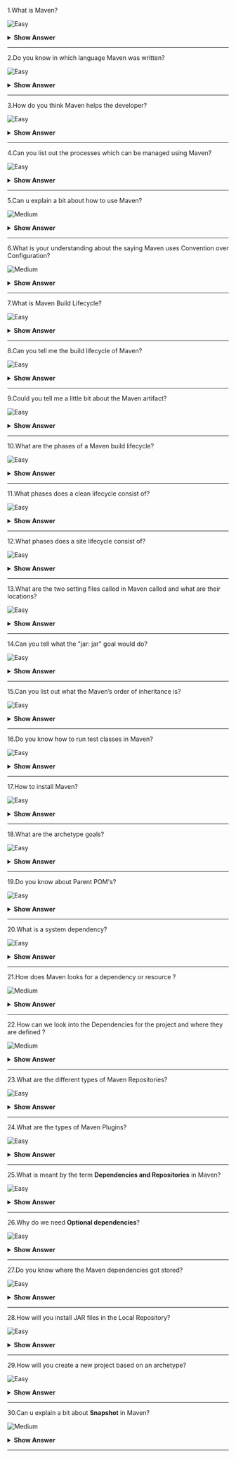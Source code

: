 1.What is Maven?

![Easy](https://raw.githubusercontent.com/revaturelabs/interviewquestions/aef8eff919a3b083089641381ed9a9101ed21fba/ComplexityTags/simple%20(2).svg)

<details markdown="1"> <summary> <b> Show Answer </b> </summary>
<blockquote markdown="1">

- Maven is an automation and management tool developed by Apache Software Foundation.
- It allows us to create projects, dependency, and documentation using Project Object Model and plugins.
- It can also build any number of projects into desired output such as jar, war, metadata.

</blockquote>
</details>

---

2.Do you know in which language Maven was written?

![Easy](https://raw.githubusercontent.com/revaturelabs/interviewquestions/aef8eff919a3b083089641381ed9a9101ed21fba/ComplexityTags/simple%20(2).svg)

<details markdown="1"> <summary> <b> Show Answer </b> </summary>
<blockquote markdown="1">

- Maven is a build automation tool used primarily for Java projects.
- Maven can also be used to build and manage projects written in C#, Ruby, Scala, and other languages.

</blockquote>
</details>

---

3.How do you think Maven helps the developer?

![Easy](https://raw.githubusercontent.com/revaturelabs/interviewquestions/aef8eff919a3b083089641381ed9a9101ed21fba/ComplexityTags/simple%20(2).svg)

<details markdown="1"> <summary> <b> Show Answer </b> </summary>
<blockquote markdown="1">

- It actually helps the developer to create the Java project in an easy way.
-  Accessibility of new feature created or added in Maven can be easily added to a project in Maven configuration that will increases the performance of project and building process.
- Apart from all these the main feature of Maven is that it can download the project dependency libraries automatically.

</blockquote>
</details>

---

4.Can you list out the processes which can be managed using Maven?

![Easy](https://raw.githubusercontent.com/revaturelabs/interviewquestions/aef8eff919a3b083089641381ed9a9101ed21fba/ComplexityTags/simple%20(2).svg)

<details markdown="1"> <summary> <b> Show Answer </b> </summary>
<blockquote markdown="1">

- Builds, Documentation, Reporting, Dependencies, SCMs, Releases, Distribution, mailing list

</blockquote>
</details>

---

5.Can u explain a bit about how to use Maven?

![Medium](https://raw.githubusercontent.com/revaturelabs/interviewquestions/aef8eff919a3b083089641381ed9a9101ed21fba/ComplexityTags/Medium%20(2).svg)

<details markdown="1"> <summary> <b> Show Answer </b> </summary>
<blockquote markdown="1">

- To configure the Maven in Java, you need to use Project Object Model, which is stored in a pom.xml-file.
- POM includes all the configuration setting related to Maven.Plugins can be configured and edit in the  `<plugins>` tag of a pom.xml file and developer can use any plugin without much detail of each plugin.
- When user start working on Maven Project, it provides default setting of configuration, so the user does not need to add every configuration in pom.xml.

</blockquote>
</details>

---

6.What is your understanding about the saying Maven uses Convention over Configuration?

![Medium](https://raw.githubusercontent.com/revaturelabs/interviewquestions/aef8eff919a3b083089641381ed9a9101ed21fba/ComplexityTags/Medium%20(2).svg)

<details markdown="1"> <summary> <b> Show Answer </b> </summary>
<blockquote markdown="1">

- Maven uses Convention over Configuration which means developers are not required to create build process themselves.and they don’t have to mention each and every configuration details.

</blockquote>
</details>

---

7.What is Maven Build Lifecycle?

![Easy](https://raw.githubusercontent.com/revaturelabs/interviewquestions/aef8eff919a3b083089641381ed9a9101ed21fba/ComplexityTags/simple%20(2).svg)

<details markdown="1"> <summary> <b> Show Answer </b> </summary>
<blockquote markdown="1">

A Build lifecycle is a well-defined sequence of phases that outline the order in which the goals are to be executed.Here phase represents a stage in the life cycle.

</blockquote>
</details>

---

8.Can you tell me the build lifecycle of Maven?

![Easy](https://raw.githubusercontent.com/revaturelabs/interviewquestions/aef8eff919a3b083089641381ed9a9101ed21fba/ComplexityTags/simple%20(2).svg)

<details markdown="1"> <summary> <b> Show Answer </b> </summary>
<blockquote markdown="1">

- The three build lifecycles are:
 - Clean: cleans up artifacts created by previous builds.
 - Default (or build): this can be accustomed to build the appliance.
 - Site: generates site documentation for the project.

</blockquote>
 </details>

 ---

9.Could you tell me a little bit about the Maven artifact? 


![Easy](https://raw.githubusercontent.com/revaturelabs/interviewquestions/aef8eff919a3b083089641381ed9a9101ed21fba/ComplexityTags/simple%20(2).svg)

<details markdown="1"> <summary> <b> Show Answer </b> </summary>
<blockquote markdown="1">

- An artifact is a file, usually a JAR that gets deployed to a Maven repository.A Maven build produces one or more artifacts, such as a compiled JAR and a `sources` JAR.
- Each artifact has a group ID, an artifact ID , and a version string.The three together uniquely identify the artifact.A project's dependencies are specified as artifacts.

</blockquote>
</details>

---

10.What are the phases of a Maven build lifecycle?

![Easy](https://raw.githubusercontent.com/revaturelabs/interviewquestions/aef8eff919a3b083089641381ed9a9101ed21fba/ComplexityTags/simple%20(2).svg)

<details markdown="1"> <summary> <b> Show Answer </b> </summary>
<blockquote markdown="1">

- validate :  the project is correct and all necessary information is available.
- compile :  compile the source code of the project.
- test : test the compiled source code with a suitable unit testing framework.These tests should not require the code be packaged or deployed.
- package : take the compiled code and package it in its distributable format, such as a JAR.
- integration-test : process and deploy the package if necessary, into an environment where integration tests can be run.
- verify :  run any checks to verify whether the package is valid and meets quality criteria.
- install : install the package into the local repository, for use as a dependency in other projects locally.
- deploy : done in an integration or release environment, copies the final package to the remote repository for sharing with other developers and projects.

</blockquote>
</details>

---

11.What phases does a clean lifecycle consist of?

![Easy](https://raw.githubusercontent.com/revaturelabs/interviewquestions/aef8eff919a3b083089641381ed9a9101ed21fba/ComplexityTags/simple%20(2).svg)

<details markdown="1"> <summary> <b> Show Answer </b> </summary>
<blockquote markdown="1">

The clean lifecycle consists of the following phases:
  - pre-clean.
  - clean.
  - post-clean.

</blockquote>
</details>

---

12.What phases does a site lifecycle consist of?

![Easy](https://raw.githubusercontent.com/revaturelabs/interviewquestions/aef8eff919a3b083089641381ed9a9101ed21fba/ComplexityTags/simple%20(2).svg)

<details markdown="1"> <summary> <b> Show Answer </b> </summary>
<blockquote markdown="1">

The phases in site lifecycle are:
  - pre-site
  - site
  - post-site
  - site-deploy

</blockquote>
</details>

---

13.What are the two setting files called in Maven called and what are their locations?

![Easy](https://raw.githubusercontent.com/revaturelabs/interviewquestions/aef8eff919a3b083089641381ed9a9101ed21fba/ComplexityTags/simple%20(2).svg)

<details markdown="1"> <summary> <b> Show Answer </b> </summary>
<blockquote markdown="1">

In Maven, the setting files are called settings.xml, and the two setting files are located at:
- Maven installation directory: $M2_Home/conf/settings.xml
- User’s home directory: ${ user.home }/ .m2 / settings.xml

</blockquote>
</details>

---

14.Can you tell what the "jar: jar" goal would do?

![Easy](https://raw.githubusercontent.com/revaturelabs/interviewquestions/aef8eff919a3b083089641381ed9a9101ed21fba/ComplexityTags/simple%20(2).svg)

<details markdown="1"> <summary> <b> Show Answer </b> </summary>
<blockquote markdown="1">

`jar: jar` will not recompile sources; it will imply just create a JAR from the target/classes directory considering that everything else has been done.

</blockquote>
</details>

---

15.Can you list out what the Maven’s order of inheritance is?

![Easy](https://raw.githubusercontent.com/revaturelabs/interviewquestions/aef8eff919a3b083089641381ed9a9101ed21fba/ComplexityTags/simple%20(2).svg)

<details markdown="1"> <summary> <b> Show Answer </b> </summary>
<blockquote markdown="1">

The maven’s order of inheritance is
  - Parent Pom
  - Project Pom
  - Settings
  - CLI parameters

</blockquote>
</details>

---

16.Do you know how to run test classes in Maven?

![Easy](https://raw.githubusercontent.com/revaturelabs/interviewquestions/aef8eff919a3b083089641381ed9a9101ed21fba/ComplexityTags/simple%20(2).svg)

<details markdown="1"> <summary> <b> Show Answer </b> </summary>
<blockquote markdown="1">

To run test classes in Maven, we need surefire plugin, and we need to check and configure our settings in setting.xml and pom.xml for a property named `test.`

</blockquote>
</details>

---

17.How to install Maven?

![Easy](https://raw.githubusercontent.com/revaturelabs/interviewquestions/aef8eff919a3b083089641381ed9a9101ed21fba/ComplexityTags/simple%20(2).svg)

<details markdown="1"> <summary> <b> Show Answer </b> </summary>
<blockquote markdown="1">

Make sure JDK is installed, and `JAVA_HOME`  the variable is added as a Windows environment variable.
Add both `M2_HOME` and `MAVEN_HOME` variable in the Windows environment and point it to your Maven folder.

</blockquote>
</details>

---

18.What are the archetype goals?

![Easy](https://raw.githubusercontent.com/revaturelabs/interviewquestions/aef8eff919a3b083089641381ed9a9101ed21fba/ComplexityTags/simple%20(2).svg)

<details markdown="1"> <summary> <b> Show Answer </b> </summary>
<blockquote markdown="1">

Four goals associated with archetype plugin:
   - Create : creates using a quick-start template.
   - Generate : provide a menu of templates.
   - Create-from-project creates an archetype from an existing project.
   - Crawl : searches the repository for archetype and updates catalog.

</blockquote>
</details>

---

19.Do you know about Parent POM's?

![Easy](https://raw.githubusercontent.com/revaturelabs/interviewquestions/aef8eff919a3b083089641381ed9a9101ed21fba/ComplexityTags/simple%20(2).svg)

<details markdown="1"> <summary> <b> Show Answer </b> </summary>
<blockquote markdown="1">

- Basically, these are parent projects without code used by companies to define the set of libraries/versions, plugins they want their teams using.It can have dependencies, build plugins, variables definitions, and even their own parent POM, forming a chain.
- A great example is Spring Boot.You can extract it to create production-grade web services crazily fast.

</blockquote>
</details>

---

20.What is a system dependency?

![Easy](https://raw.githubusercontent.com/revaturelabs/interviewquestions/aef8eff919a3b083089641381ed9a9101ed21fba/ComplexityTags/simple%20(2).svg)

<details markdown="1"> <summary> <b> Show Answer </b> </summary>
<blockquote markdown="1">

Dependency with reach system is always accessible and is not looked up in the repository.They are regularly used to tell Maven about dependencies that are provided by the JDK.So, system dependencies are mainly useful for resolving dependencies on artefacts that JDK usually provides.

</blockquote>
</details>

---

21.How does Maven looks for a dependency or resource ?

![Medium](https://raw.githubusercontent.com/revaturelabs/interviewquestions/aef8eff919a3b083089641381ed9a9101ed21fba/ComplexityTags/Medium%20(2).svg)

<details markdown="1"> <summary> <b> Show Answer </b> </summary>
<blockquote markdown="1">

It refers to the settings.xml to look for the repositories to look for the resource.It first looks into the configured local repository, then it looks into the configured remote repositories.If the resource is still not found , it looks it within maven repository central i.e., repo1.maven.org.If it’s still not found, it throws the exception saying `Unable to find resource in repository central`.

</blockquote>
</details>

---

22.How can we look into the Dependencies for the project and where they are defined ?

![Medium](https://raw.githubusercontent.com/revaturelabs/interviewquestions/aef8eff919a3b083089641381ed9a9101ed21fba/ComplexityTags/Medium%20(2).svg)

<details markdown="1"> <summary> <b> Show Answer </b> </summary>
<blockquote markdown="1">

Using mvn dependency:tree

</blockquote>
</details>

---

23.What are the different types of Maven Repositories?

![Easy](https://raw.githubusercontent.com/revaturelabs/interviewquestions/aef8eff919a3b083089641381ed9a9101ed21fba/ComplexityTags/simple%20(2).svg)

<details markdown="1"> <summary> <b> Show Answer </b> </summary>
<blockquote markdown="1">

There are three types of Maven repositories:

1.Local Repository: 
    - Local repository refers to the machine of the developer where all the project material is saved.The local repository contains all the dependency jars.
    
2.Remote Repository:
    - The remote repository refers to the repository present on a server usually in company intranet to download dependencies.
    - The advantage of remote repository is that it can have all publicly available dependencies as well as private dependencies used only in intranet by employees of the enterprise.
    
3.Central Repository:
    - Central repository refers to the Maven community that comes into action when there is a need for dependencies, and those dependencies cannot be found in the local repository.
    - Maven downloads the dependencies from here in the local repository whenever needed.

</blockquote>
</details>

---

24.What are the types of Maven Plugins?

![Easy](https://raw.githubusercontent.com/revaturelabs/interviewquestions/aef8eff919a3b083089641381ed9a9101ed21fba/ComplexityTags/simple%20(2).svg)

<details markdown="1"> <summary> <b> Show Answer </b> </summary>
<blockquote markdown="1">

There are two types of Maven Plugins:

- **Build plugins** : These plugins are executed during the build and are configured in the `<build/>` element of pom.xml
- **Reporting plugins** : These plugins are executed during the stage generation and are configured in the `<reporting/>` element of the pom.xml.

</blockquote>
</details>

---

25.What is meant by the term **Dependencies and Repositories** in Maven?

![Easy](https://raw.githubusercontent.com/revaturelabs/interviewquestions/aef8eff919a3b083089641381ed9a9101ed21fba/ComplexityTags/simple%20(2).svg)

<details markdown="1"> <summary> <b> Show Answer </b> </summary>
<blockquote markdown="1">

Dependencies refer to the Java libraries that are needed for the project.Repositories refer to the directories of packaged JAR files.
If the dependencies are not present in your local repository; then Maven downloads them from a central repository and stores them in the local repository.

</blockquote>
</details>

---

26.Why do we need **Optional dependencies**?

![Easy](https://raw.githubusercontent.com/revaturelabs/interviewquestions/aef8eff919a3b083089641381ed9a9101ed21fba/ComplexityTags/simple%20(2).svg)

<details markdown="1"> <summary> <b> Show Answer </b> </summary>
<blockquote markdown="1">

- Optional dependencies are used to decrease the transitive burden of some libraries.
- These dependencies are used when it is not feasible to divide a project into sub-modules.
- Some dependencies are only used for a specific feature in the project, and if that feature is not there, then that dependency will not be used.

</blockquote>
</details>

---

27.Do you know where the Maven dependencies got stored?

![Easy](https://raw.githubusercontent.com/revaturelabs/interviewquestions/aef8eff919a3b083089641381ed9a9101ed21fba/ComplexityTags/simple%20(2).svg)

<details markdown="1"> <summary> <b> Show Answer </b> </summary>
<blockquote markdown="1">

- All the JARS, dependency files, etc.that are downloaded by Maven are saved in the Maven local repository.
- The Maven local repository is a folder location on the local system where all the artifacts are locally stored.

</blockquote>
</details>

---

28.How will you install JAR files in the Local Repository? 

![Easy](https://raw.githubusercontent.com/revaturelabs/interviewquestions/aef8eff919a3b083089641381ed9a9101ed21fba/ComplexityTags/simple%20(2).svg)

<details markdown="1"> <summary> <b> Show Answer </b> </summary>
<blockquote markdown="1">

`mvn install` is used to install JAR files in the local repository.
To install the JAR manually into the local Maven repository, the following plugin is used: `mvn install:install-file-Dfile=<path to file>.`

</blockquote>
</details>

---

29.How will you create a new project based on an archetype?

![Easy](https://raw.githubusercontent.com/revaturelabs/interviewquestions/aef8eff919a3b083089641381ed9a9101ed21fba/ComplexityTags/simple%20(2).svg)

<details markdown="1"> <summary> <b> Show Answer </b> </summary>
<blockquote markdown="1">

Creating a project from an archetype consists of four steps:
- Refer to the repository.
- selecting an archetype.
- the configuration of that archetype.
- the project’s efficient creation based on the data collected.

</blockquote>
</details>

---

30.Can u explain a bit about **Snapshot** in Maven?

![Medium](https://raw.githubusercontent.com/revaturelabs/interviewquestions/aef8eff919a3b083089641381ed9a9101ed21fba/ComplexityTags/Medium%20(2).svg)

<details markdown="1"> <summary> <b> Show Answer </b> </summary>
<blockquote markdown="1">

Snapshot refers to the version available in the Maven remote repository.It signals the latest development copy.Maven inspects for a new version of Snapshot in the remote repository, for every new build.The snapshot is updated by the data service team with an updated source code every time to the repository for each Maven build.

</blockquote>
</details>

---
